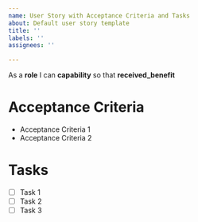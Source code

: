 ```yaml
---
name: User Story with Acceptance Criteria and Tasks
about: Default user story template
title: ''
labels: ''
assignees: ''

---
```


As a **role** I can **capability** so that **received_benefit**

# Acceptance Criteria

 - Acceptance Criteria 1
 - Acceptance Criteria 2


# Tasks

- [ ] Task 1
- [ ] Task 2
- [ ] Task 3
